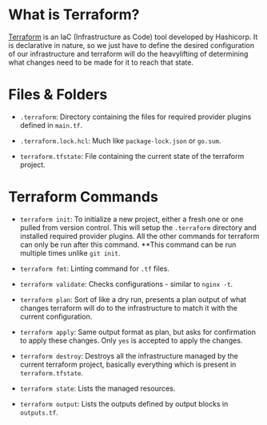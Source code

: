 # What is Terraform?

[Terraform](https://github.com/hashicorp/terraform) is an IaC (Infrastructure as Code) tool developed by Hashicorp. It is declarative in nature, so we just have to define the desired configuration of our infrastructure and terraform will do the heavylifting of determining what changes need to be made for it to reach that state.

# Files & Folders

- `.terraform`: Directory containing the files for required provider plugins defined in `main.tf`.

- `.terraform.lock.hcl`: Much like `package-lock.json` or `go.sum`.

- `terraform.tfstate`: File containing the current state of the terraform project.

# Terraform Commands

- `terraform init`: To initialize a new project, either a fresh one or one pulled from version control. This will setup the `.terraform` directory and installed required provider plugins. All the other commands for terraform can only be run after this command. **This command can be run multiple times unlike `git init`.

- `terraform fmt`: Linting command for `.tf` files.

- `terraform validate`: Checks configurations - similar to `nginx -t`.

- `terraform plan`: Sort of like a dry run, presents a plan output of what changes terraform will do to the infrastructure to match it with the current configuration.

- `terraform apply`: Same output format as plan, but asks for confirmation to apply these changes. Only `yes` is accepted to apply the changes.

- `terraform destroy`: Destroys all the infrastructure managed by the current terraform project, basically everything which is present in `terraform.tfstate`.

- `terraform state`: Lists the managed resources.

- `terraform output`: Lists the outputs defined by output blocks in `outputs.tf`.
